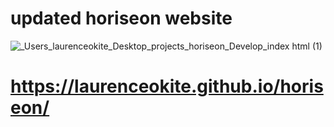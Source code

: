 # updated horiseon website
![_Users_laurenceokite_Desktop_projects_horiseon_Develop_index html (1)](https://user-images.githubusercontent.com/64815650/83377046-fb51fe80-a399-11ea-8a6b-a76552d65741.png)

# https://laurenceokite.github.io/horiseon/